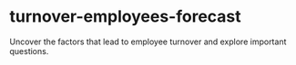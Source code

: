 # turnover-employees-forecast
Uncover the factors that lead to employee turnover and explore important questions. 

